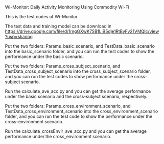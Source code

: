 Wi-Monitor: Daily Activity Monitoring Using Commodity Wi-Fi

This is the test codes of Wi-Monitor.

The test data and training model can be download in https://drive.google.com/file/d/1rngGXwK7SB1LiB5dje1RtByFv21VMQIc/view?usp=sharing

Put the two folders: Params_basic_scenario, and TestData_basic_scenario into the basic_scenario folder, and you can run the test codes to show the performance under the basic scenario.

Put the two folders: Params_cross_subject_scenario, and TestData_cross_subject_scenario into the cross_subject_scenario folder, and you can run the test codes to show performance under the cross-subject scenario.

Run the calculate_ave_acc.py and you can get the average performance under the basic scenario and the cross-subject scenario, respectively.

Put the two folders: Params_cross_environment_scenario, and TestData_cross_environment_scenario into the cross_environment_scenario folder, and you can run the test code to show the performance under the cross-environment scenario.

Run the calculate_crossEnvir_ave_acc.py and you can get the average performance under the cross_environment scenario.
